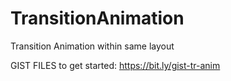 # TransitionAnimation
Transition Animation within same layout

GIST FILES to get started: https://bit.ly/gist-tr-anim 
